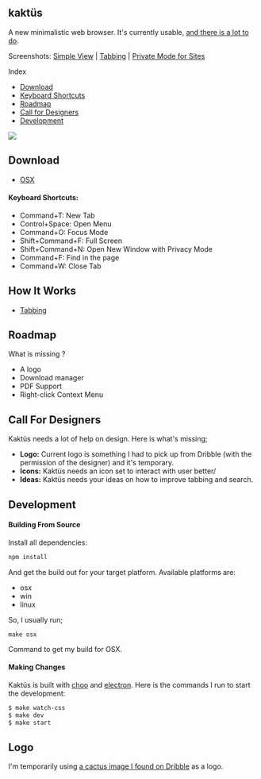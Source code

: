 ## kaktüs

A new minimalistic web browser. It's currently usable, [and there is a lot to do](#roadmap).

Screenshots: [Simple View](https://cldup.com/6jOWAjYdpo.png) | [Tabbing](https://cldup.com/wDadS2XGrb.gif) | [Private Mode for Sites](https://cldup.com/qsYAu0F-ja.png)

Index
* [Download](#download)
* [Keyboard Shortcuts](#keyboard-shortcuts)
* [Roadmap](#roadmap)
* [Call for Designers](#call-for-designers)
* [Development](#development)

![](https://cldup.com/6jOWAjYdpo.png)

## Download

* [OSX](https://www.dropbox.com/s/h4odjwr7ynyaqfl/Kaktus-v0.0.3.zip?dl=0)

#### Keyboard Shortcuts:
* Command+T: New Tab
* Control+Space: Open Menu
* Command+O: Focus Mode
* Shift+Command+F: Full Screen
* Shift+Command+N: Open New Window with Privacy Mode
* Command+F: Find in the page
* Command+W: Close Tab

## How It Works

* [Tabbing]()

## Roadmap

What is missing ?
* A logo
* Download manager
* PDF Support
* Right-click Context Menu

## Call For Designers 

Kaktüs needs a lot of help on design. Here is what's missing;

* **Logo:** Current logo is something I had to pick up from Dribble (with the permission of the designer) and it's temporary.
* **Icons:** Kaktüs needs an icon set to interact with user better/
* **Ideas:** Kaktüs needs your ideas on how to improve tabbing and search.

## Development

#### Building From Source

Install all dependencies:

```bash
npm install
```

And get the build out for your target platform. Available platforms are:

* osx
* win
* linux

So, I usually run;

```
make osx
```

Command to get my build for OSX.

#### Making Changes
Kaktüs is built with [choo](https://github.com/yoshuawuyts/choo) and [electron](https://github.com/electron/electron). Here is the commands I run to start the development:

```bash
$ make watch-css
$ make dev
$ make start
```

## Logo

I'm temporarily using [a cactus image I found on Dribble](https://dribbble.com/shots/1842263-Cactus) as a logo.
